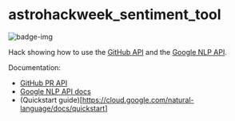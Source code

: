 # astrohackweek_sentiment_tool
![badge-img](https://img.shields.io/badge/Made%20at-%23AstroHackWeek-8063d5.svg?style=flat)

Hack showing how to use the [GitHub API](https://developer.github.com/v3/) and the [Google NLP API](https://cloud.google.com/natural-language/).


Documentation:
- [GitHub PR API](https://developer.github.com/v3/pulls/)
- [Google NLP API docs](
https://googlecloudplatform.github.io/google-cloud-python/latest/language/usage.html#analyze-sentiment)
- (Quickstart guide)[https://cloud.google.com/natural-language/docs/quickstart]
